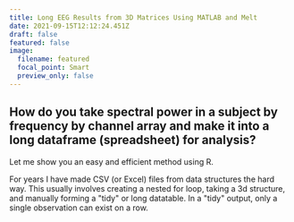 ```yaml
---
title: Long EEG Results from 3D Matrices Using MATLAB and Melt
date: 2021-09-15T12:12:24.451Z
draft: false
featured: false
image:
  filename: featured
  focal_point: Smart
  preview_only: false
---
```

## How do you take spectral power in a subject by frequency by channel array and make it into a long dataframe (spreadsheet) for analysis? 

Let me show you an easy and efficient method using R.

For years I have made CSV (or Excel) files from data structures the hard way. This usually involves creating a nested for loop, taking a 3d structure, and manually forming a "tidy" or long datatable. In a "tidy" output, only a single observation can exist on a row.